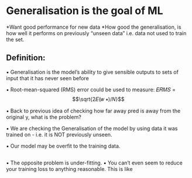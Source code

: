 
# Generalisation is the goal of ML

*Want good performance for new data
*How good the generalisation, is how well it performs on previously “unseen data” i.e. data not
used to train the set.

## Definition:

▪ Generalisation is the model’s ability to give sensible outputs to sets of input that it has never seen before

▪ Root-mean-squared (RMS) error could be used to measure: 𝐸𝑅𝑀𝑆 = $$\sqrt{2𝐸(𝑤 ∗)/𝑁}$$

▪ Back to previous idea of checking how far away pred is away from the original y, what is
the problem?

▪ We are checking the Generalisation of the model by using data it was trained on - i.e. it
is NOT previously unseen.

▪ Our model may be overfit to the training data.

##
▪ The opposite problem is under-fitting.
▪ You can’t even seem to reduce your training loss to anything reasonable. This is like  